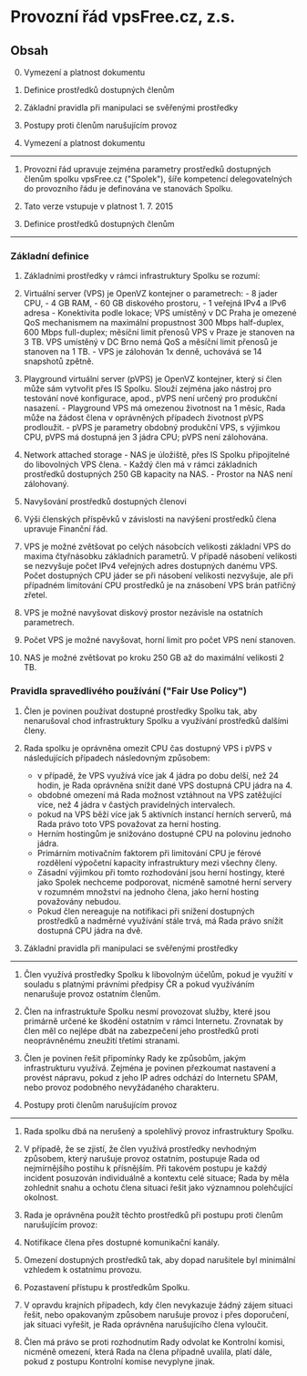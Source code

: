Provozní řád vpsFree.cz, z.s.
=============================

Obsah
-----

0. Vymezení a platnost dokumentu
1. Definice prostředků dostupných členům
2. Základní pravidla při manipulaci se svěřenými prostředky
3. Postupy proti členům narušujícím provoz


0. Vymezení a platnost dokumentu
--------------------------------

1. Provozní řád upravuje zejména parametry prostředků dostupných členům spolku
vpsFree.cz ("Spolek"), šíře kompetencí delegovatelných do provozního řádu je
definována ve stanovách Spolku.

2. Tato verze vstupuje v platnost 1. 7. 2015

1. Definice prostředků dostupných členům
----------------------------------------

### Základní definice

1. Základními prostředky v rámci infrastruktury Spolku se rozumí:
  1. Virtuální server (VPS) je OpenVZ kontejner o parametrech:
    - 8 jader CPU,
    - 4 GB RAM,
    - 60 GB diskového prostoru,
    - 1 veřejná IPv4 a IPv6 adresa
    - Konektivita podle lokace; VPS umístěný v DC Praha je omezené QoS
      mechanismem na maximální propustnost 300 Mbps half-duplex, 600 Mbps
      full-duplex; měsíční limit přenosů VPS v Praze je stanoven na 3 TB.
      VPS umístěný v DC Brno nemá QoS a měsíční limit přenosů je stanoven na
      1 TB.
    - VPS je zálohován 1x denně, uchovává se 14 snapshotů zpětně.
  2. Playground virtuální server (pVPS) je OpenVZ kontejner, který si člen
     může sám vytvořit přes IS Spolku. Slouží zejména jako nástroj pro testování
     nové konfigurace, apod., pVPS není určený pro produkční nasazení.
    - Playground VPS má omezenou životnost na 1 měsíc, Rada může na žádost člena
      v oprávněných případech životnost pVPS prodloužit.
    - pVPS je parametry obdobný produkční VPS, s výjimkou CPU, pVPS má dostupná
      jen 3 jádra CPU; pVPS není zálohována.
  3. Network attached storage - NAS je úložiště, přes IS Spolku připojitelné do
     libovolných VPS člena.
    - Každý člen má v rámci základních prostředků dostupných 250 GB kapacity na
      NAS.
    - Prostor na NAS není zálohovaný.

2. Navyšování prostředků dostupných členovi
  1. Výši členských příspěvků v závislosti na navýšení prostředků člena upravuje
     Finanční řád.
  2. VPS je možné zvětšovat po celých násobcích velikosti základní VPS do
     maxima čtyřnásobku základních parametrů. V případě násobení velikosti se
     nezvyšuje počet IPv4 veřejných adres dostupných danému VPS. Počet
     dostupných CPU jáder se při násobení velikosti nezvyšuje, ale při případném
     limitování CPU prostředků je na znásobení VPS brán patřičný zřetel.
  3. VPS je možné navyšovat diskový prostor nezávisle na ostatních parametrech.
  4. Počet VPS je možné navyšovat, horní limit pro počet VPS není stanoven.
  5. NAS je možné zvětšovat po kroku 250 GB až do maximální velikosti 2 TB.

### Pravidla spravedlivého používání ("Fair Use Policy")

1. Člen je povinen používat dostupné prostředky Spolku tak, aby nenarušoval chod
   infrastruktury Spolku a využívání prostředků dalšími členy.
2. Rada spolku je oprávněna omezit CPU čas dostupný VPS i pVPS v následujících
   případech následovným způsobem:
   - v případě, že VPS využívá více jak 4 jádra po dobu delší, než 24 hodin, je
     Rada oprávněna snížit dané VPS dostupná CPU jádra na 4.
   - obdobné omezení má Rada možnost vztáhnout na VPS zatěžující více, než 4
     jádra v častých pravidelných intervalech.
   - pokud na VPS běží více jak 5 aktivních instancí herních serverů, má Rada
     právo toto VPS považovat za herní hosting.
   - Herním hostingům je snižováno dostupné CPU na polovinu jednoho jádra.
   - Primárním motivačním faktorem při limitování CPU je férové rozdělení
     výpočetní kapacity infrastruktury mezi všechny členy.
   - Zásadní výjimkou při tomto rozhodování jsou herní hostingy, které jako
     Spolek nechceme podporovat, nicméně samotné herní servery v rozumném
     množství na jednoho člena, jako herní hosting považovány nebudou.
   - Pokud člen nereaguje na notifikaci při snížení dostupných prostředků
     a nadměrné využívání stále trvá, má Rada právo snížit dostupná CPU jádra na
     dvě.

2. Základní pravidla při manipulaci se svěřenými prostředky
-----------------------------------------------------------

1. Člen využívá prostředky Spolku k libovolným účelům, pokud je využití v
souladu s platnými právními předpisy ČR a pokud využíváním nenarušuje provoz
ostatním členům.

2. Člen na infrastruktuře Spolku nesmí provozovat služby, které jsou primárně
určené ke škodění ostatním v rámci Internetu. Zrovnatak by člen měl co nejlépe
dbát na zabezpečení jeho prostředků proti neoprávněnému zneužití třetími
stranami.

3. Člen je povinen řešit připomínky Rady ke způsobům, jakým infrastrukturu
využívá. Zejména je povinen přezkoumat nastavení a provést nápravu, pokud z jeho
IP adres odchází do Internetu SPAM, nebo provoz podobného nevyžádaného
charakteru.

3. Postupy proti členům narušujícím provoz
------------------------------------------

1. Rada spolku dbá na nerušený a spolehlivý provoz infrastruktury Spolku.

2. V případě, že se zjistí, že člen využívá prostředky nevhodným způsobem, který
narušuje provoz ostatním, postupuje Rada od nejmírnějšího postihu k přísnějším.
Při takovém postupu je každý incident posuzován individuálně a kontextu celé
situace; Rada by měla zohlednit snahu a ochotu člena situaci řešit jako
významnou polehčující okolnost.

3. Rada je oprávněna použít těchto prostředků při postupu proti členům
narušujícím provoz:
  1. Notifikace člena přes dostupné komunikační kanály.
  2. Omezení dostupných prostředků tak, aby dopad narušitele byl minimální
     vzhledem k ostatnímu provozu.
  3. Pozastavení přístupu k prostředkům Spolku.
  4. V opravdu krajních případech, kdy člen nevykazuje žádný zájem situaci
     řešit, nebo opakovaným způsobem narušuje provoz i přes doporučení, jak
     situaci vyřešit, je Rada oprávněna narušujícího člena vyloučit.

4. Člen má právo se proti rozhodnutím Rady odvolat ke Kontrolní komisi, nicméně
omezení, která Rada na člena případně uvalila, platí dále, pokud z postupu
Kontrolní komise nevyplyne jinak.

